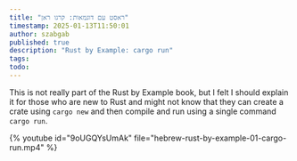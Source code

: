 ```yaml
---
title: "ראסט עם דוגמאות: קרגו ראן"
timestamp: 2025-01-13T11:50:01
author: szabgab
published: true
description: "Rust by Example: cargo run"
tags:
todo:
---
```


This is not really part of the Rust by Example book, but I felt I should explain it for those who are new to Rust and might not know that they can create a crate using `cargo new` and then compile and run using a single command `cargo run`.


{% youtube id="9oUGQYsUmAk" file="hebrew-rust-by-example-01-cargo-run.mp4" %}

